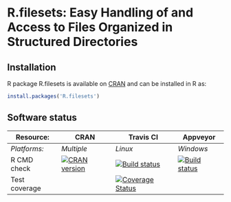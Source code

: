 # R.filesets: Easy Handling of and Access to Files Organized in Structured Directories


## Installation
R package R.filesets is available on [CRAN](http://cran.r-project.org/package=R.filesets) and can be installed in R as:
```r
install.packages('R.filesets')
```


## Software status

| Resource:     | CRAN        | Travis CI     | Appveyor         |
| ------------- | ------------------- | ------------- | ---------------- |
| _Platforms:_  | _Multiple_          | _Linux_       | _Windows_        |
| R CMD check   | <a href="http://cran.r-project.org/web/checks/check_results_R.filesets.html"><img border="0" src="http://www.r-pkg.org/badges/version/R.filesets" alt="CRAN version"></a> | <a href="https://travis-ci.org/HenrikBengtsson/R.filesets"><img src="https://travis-ci.org/HenrikBengtsson/R.filesets.svg" alt="Build status"></a> | <a href="https://ci.appveyor.com/project/HenrikBengtsson/r-filesets"><img src="https://ci.appveyor.com/api/projects/status/github/HenrikBengtsson/R.filesets?svg=true" alt="Build status"></a> |
| Test coverage |                     | <a href="https://coveralls.io/r/HenrikBengtsson/R.filesets"><img src="https://coveralls.io/repos/HenrikBengtsson/R.filesets/badge.svg?branch=develop" alt="Coverage Status"/></a>   |                  |
